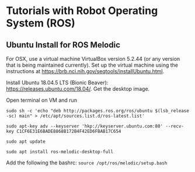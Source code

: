 # Tutorials with Robot Operating System (ROS)

## Ubuntu Install for ROS Melodic

For OSX, use a virtual machine VirtualBox version 5.2.44 (or any version that is being maintained currently). Set up the virtual machine using the instructions at https://brb.nci.nih.gov/seqtools/installUbuntu.html. 

Install Ubuntu 18.04.5 LTS (Bionic Beaver): https://releases.ubuntu.com/18.04/. Get the desktop image.

Open terminal on VM and run 

```
sudo sh -c 'echo "deb http://packages.ros.org/ros/ubuntu $(lsb_release -sc) main" > /etc/apt/sources.list.d/ros-latest.list'

sudo apt-key adv --keyserver 'hkp://keyserver.ubuntu.com:80' --recv-key C1CF6E31E6BADE8868B172B4F42ED6FBAB17C654

sudo apt update

sudo apt install ros-melodic-desktop-full
```

Add the following the bashrc: ```source /opt/ros/melodic/setup.bash```
